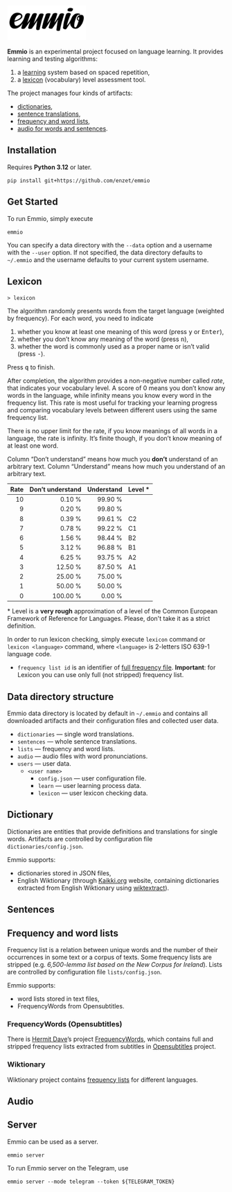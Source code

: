 <picture>
    <source media="(prefers-color-scheme: dark)" srcset="https://raw.githubusercontent.com/enzet/Emmio/master/doc/header_white.svg">
    <img src="https://raw.githubusercontent.com/enzet/Emmio/master/doc/header_black.svg" alt="Emmio logo" height="80">
</picture>

**Emmio** is an experimental project focused on language learning. It provides
learning and testing algorithms:
  1. a [learning](#learning) system based on spaced repetition,
  2. a [lexicon](#lexicon) (vocabulary) level assessment tool.

The project manages four kinds of artifacts:
  - [dictionaries](#dictionary),
  - [sentence translations](#sentences),
  - [frequency and word lists](#frequency-and-word-lists),
  - [audio for words and sentences](#audio).

## Installation

Requires **Python 3.12** or later.

```shell
pip install git+https://github.com/enzet/emmio
```

## Get Started

To run Emmio, simply execute

```shell
emmio
```

You can specify a data directory with the `--data` option and a username with
the `--user` option. If not specified, the data directory defaults to
`~/.emmio` and the username defaults to your current system username.

## Lexicon

```
> lexicon
```

The algorithm randomly presents words from the target language (weighted by
frequency). For each word, you need to indicate

  1. whether you know at least one meaning of this word (press <kbd>y</kbd> or
     <kbd>Enter</kbd>),
  2. whether you don’t know any meaning of the word (press <kbd>n</kbd>),
  3. whether the word is commonly used as a proper name or isn’t valid (press
     <kbd>-</kbd>).

Press <kbd>q</kbd> to finish.
 
After completion, the algorithm provides a non-negative number called _rate_,
that indicates your vocabulary level. A score of 0 means you don’t know any
words in the language, while infinity means you know every word in the
frequency list. This rate is most useful for tracking your learning progress
and comparing vocabulary levels between different users using the same
frequency list.

There is no upper limit for the rate, if you know meanings of all words in a
language, the rate is infinity. It’s finite though, if you don’t know meaning of
at least one word.

Column “Don’t understand” means how much you **don’t** understand of an
arbitrary text. Column “Understand” means how much you understand of an
arbitrary text.

| Rate | Don’t understand | Understand | Level * |
|-----:|-----------------:|-----------:|---------|
|   10 |           0.10 % |    99.90 % |         |
|    9 |           0.20 % |    99.80 % |         |
|    8 |           0.39 % |    99.61 % | C2      |
|    7 |           0.78 % |    99.22 % | C1      |
|    6 |           1.56 % |    98.44 % | B2      |
|    5 |           3.12 % |    96.88 % | B1      |
|    4 |           6.25 % |    93.75 % | A2      |
|    3 |          12.50 % |    87.50 % | A1      |
|    2 |          25.00 % |    75.00 % |         |
|    1 |          50.00 % |    50.00 % |         |
|    0 |         100.00 % |     0.00 % |         |

*&nbsp;Level is a **very rough** approximation of a level of the Common European
Framework of Reference for Languages. Please, don't take it as a strict
definition.

In order to run lexicon checking, simply execute `lexicon` command or
`lexicon <language>` command, where `<language>` is 2-letters ISO 639-1 language
code.

  * `frequency list id` is an identifier of [full frequency file](#frequency). 
    **Important**: for Lexicon you can use only full (not stripped) frequency
    list.

## Data directory structure

Emmio data directory is located by default in `~/.emmio` and contains all
downloaded artifacts and their configuration files and collected user data.

  - `dictionaries` — single word translations.
  - `sentences` — whole sentence translations.
  - `lists` — frequency and word lists.
  - `audio` — audio files with word pronunciations.
  - `users` — user data.
    - `<user name>`
      - `config.json` — user configuration file.
      - `learn` — user learning process data.
      - `lexicon` — user lexicon checking data.

## Dictionary

Dictionaries are entities that provide definitions and translations for single
words.  Artifacts are controlled by configuration file
`dictionaries/config.json`.

Emmio supports:
  - dictionaries stored in JSON files,
  - English Wiktionary (through [Kaikki.org](https://kaikki.org) website,
    containing dictionaries extracted from English Wiktionary using
    [wiktextract](https://github.com/tatuylonen/wiktextract)).

## Sentences

## Frequency and word lists

Frequency list is a relation between unique words and the number of their
occurrences in some text or a corpus of texts.  Some frequency lists are
stripped (e.g. _6,500-lemma list based on the New Corpus for Ireland_). Lists
are controlled by configuration file `lists/config.json`.

Emmio supports:
  - word lists stored in text files,
  - FrequencyWords from Opensubtitles.

### FrequencyWords (Opensubtitles)

There is [Hermit Dave](https://github.com/hermitdave)’s project
[FrequencyWords](https://github.com/hermitdave/FrequencyWords), which contains
full and stripped frequency lists extracted from subtitles in
[Opensubtitles](https://www.opensubtitles.org) project.

### Wiktionary

Wiktionary project contains
[frequency lists](https://en.wiktionary.org/wiki/Wiktionary:Frequency_lists) for
different languages.

## Audio

## Server

Emmio can be used as a server.

```shell
emmio server
```

To run Emmio server on the Telegram, use

```shell
emmio server --mode telegram --token ${TELEGRAM_TOKEN}
```
